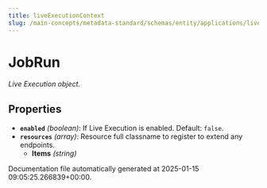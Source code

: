 ```yaml
---
title: liveExecutionContext
slug: /main-concepts/metadata-standard/schemas/entity/applications/liveexecutioncontext
---
```


# JobRun

*Live Execution object.*

## Properties

- **`enabled`** *(boolean)*: If Live Execution is enabled. Default: `false`.
- **`resources`** *(array)*: Resource full classname to register to extend any endpoints.
  - **Items** *(string)*


Documentation file automatically generated at 2025-01-15 09:05:25.266839+00:00.
